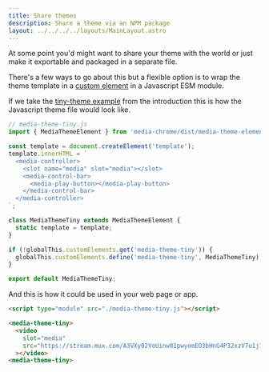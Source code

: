 ```yaml
---
title: Share themes
description: Share a theme via an NPM package
layout: ../../../../layouts/MainLayout.astro
---
```


At some point you'd might want to share your theme with the world or
just make it exportable and packaged in a separate file.

There's a few ways to go about this but a flexible option is to wrap
the theme template in a 
[custom element](https://developer.mozilla.org/en-US/docs/Web/Web_Components/Using_custom_elements) 
in a Javascript ESM module.

If we take the [tiny-theme example](./#creating-a-tiny-theme) from 
the introduction this is how the Javascript theme file would look like.

```js
// media-theme-tiny.js
import { MediaThemeElement } from 'media-chrome/dist/media-theme-element.js';

const template = document.createElement('template');
template.innerHTML = `
  <media-controller>
    <slot name="media" slot="media"></slot>
    <media-control-bar>
      <media-play-button></media-play-button>
    </media-control-bar>
  </media-controller>
`;

class MediaThemeTiny extends MediaThemeElement {
  static template = template;
}

if (!globalThis.customElements.get('media-theme-tiny')) {
  globalThis.customElements.define('media-theme-tiny', MediaThemeTiny);
}

export default MediaThemeTiny;
```

And this is how it could be used in your web page or app.

```html
<script type="module" src="./media-theme-tiny.js"></script>

<media-theme-tiny>
  <video
    slot="media"
    src="https://stream.mux.com/A3VXy02VoUinw01pwyomEO3bHnG4P32xzV7u1j1FSzjNg/high.mp4"
  ></video>
<media-theme-tiny>
```
